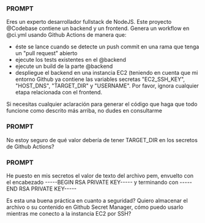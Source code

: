 ### PROMPT
Eres un experto desarrollador fullstack de NodeJS. Este proyecto @Codebase   contiene un backend y un frontend. Genera un workflow en @ci.yml  usando Github Actions de manera que:
- éste se lance cuando se detecte un push commit en una rama que tenga un "pull request" abierto
- ejecute los tests existentes en el @backend 
- ejecute un build de la parte @backend 
- despliegue el backend en una instancia EC2 (teniendo en cuenta que mi entorno Github ya contiene las variables secretas "EC2_SSH_KEY", "HOST_DNS", "TARGET_DIR" y "USERNAME". 
Por favor, ignora cualquier etapa relacionada con el frontend.

Si necesitas cualquier aclaración para generar el código que haga que todo funcione como descrito más arriba, no dudes en consultarme

### PROMPT
No estoy seguro de qué valor debería de tener TARGET_DIR en los secretos de Github Actions?


### PROMPT
He puesto en mis secretos el valor de texto del archivo pem, envuelto con el encabezado
-----BEGIN RSA PRIVATE KEY-----
y terminando con
-----END RSA PRIVATE KEY-----

Es esta una buena práctica en cuanto a seguridad? Quiero almacenar el archivo o su contenido en Github Secret Manager, cómo puedo usarlo mientras me conecto a la instancia EC2 por SSH?